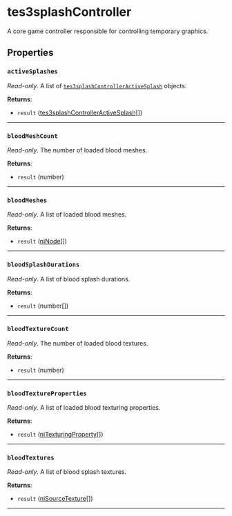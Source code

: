 # tes3splashController

A core game controller responsible for controlling temporary graphics.

## Properties

### `activeSplashes`

*Read-only*. A list of [`tes3splashControllerActiveSplash`](https://mwse.github.io/MWSE/types/tes3splashControllerActiveSplash/) objects.

**Returns**:

* `result` ([tes3splashControllerActiveSplash](../../types/tes3splashControllerActiveSplash)[])

***

### `bloodMeshCount`

*Read-only*. The number of loaded blood meshes.

**Returns**:

* `result` (number)

***

### `bloodMeshes`

*Read-only*. A list of loaded blood meshes.

**Returns**:

* `result` ([niNode](../../types/niNode)[])

***

### `bloodSplashDurations`

*Read-only*. A list of blood splash durations.

**Returns**:

* `result` (number[])

***

### `bloodTextureCount`

*Read-only*. The number of loaded blood textures.

**Returns**:

* `result` (number)

***

### `bloodTextureProperties`

*Read-only*. A list of loaded blood texturing properties.

**Returns**:

* `result` ([niTexturingProperty](../../types/niTexturingProperty)[])

***

### `bloodTextures`

*Read-only*. A list of blood splash textures.

**Returns**:

* `result` ([niSourceTexture](../../types/niSourceTexture)[])

***

